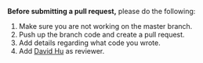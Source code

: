 **Before submitting a pull request,** please do the following:

1. Make sure you are not working on the master branch.
2. Push up the branch code and create a pull request.
3. Add details regarding what code you wrote.
3. Add [David Hu](https://www.github.com/davidhu2000) as reviewer.
